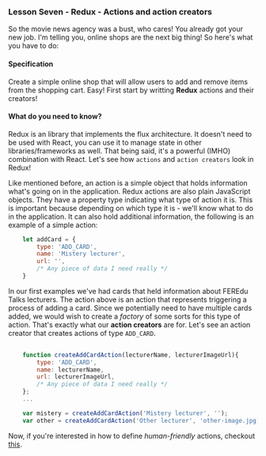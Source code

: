 ### Lesson Seven - Redux - Actions and action creators

So the movie news agency was a bust, who cares! You already got your new job. I'm telling you, online shops are the next big thing! So here's what you have to do:

#### Specification
Create a simple online shop that will allow users to add and remove items from the shopping cart. Easy!
First start by writting **Redux** actions and their creators!


#### What do you need to know?

Redux is an library that implements the flux architecture. It doesn't need to be used with React, you can use it to manage state in other libraries/frameworks as well. That being said, it's a powerful (IMHO) combination with React.
Let's see how `actions` and `action creators` look in Redux!
<br/>

Like mentioned before, an action is a simple object that holds information what's going on in the application. Redux actions are also plain JavaScript objects. They have a property type indicating what type of action it is. This is important because depending on which type it is - we'll know what to do in the application. It can also hold additional information, the following is an example of a simple action:
```javascript
    let addCard = {
        type: 'ADD_CARD',
        name: 'Mistery lecturer',
        url: '',
        /* Any piece of data I need really */
    }
```
In our first examples we've had cards that held information about FEREdu Talks lecturers. The action above is an action that represents triggering a process of adding a card. Since we potentially need to have multiple cards added, we would wish to create a *factory* of some sorts for this type of action. That's exactly what our **action creators** are for.
Let's see an action creator that creates actions of type `ADD_CARD`.
```javascript
    
    function createAddCardAction(lecturerName, lecturerImageUrl){
        type: 'ADD_CARD',
        name: lecturerName,
        url: lecturerImageUrl,
        /* Any piece of data I need really */
    };
    ...

    var mistery = createAddCardAction('Mistery lecturer', '');
    var other = createAddCardAction('Other lecturer', 'other-image.jpg);
```

Now, if you're interested in how to define *human-friendly* actions, checkout [this](https://github.com/redux-utilities/flux-standard-action).
